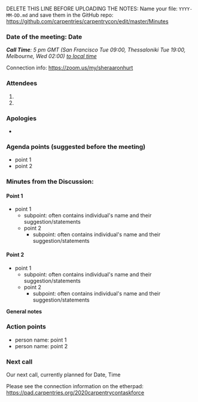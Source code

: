 DELETE THIS LINE BEFORE UPLOADING THE NOTES: Name your file: `YYYY-MM-DD.md` and save them in the GitHub repo: https://github.com/carpentries/carpentrycon/edit/master/Minutes

### Date of the meeting: Date

_**Call Time**: 5 pm GMT (San Francisco Tue 09:00, Thessaloniki Tue 19:00, Melbourne, Wed 02:00)_
_[to local time](https://www.timeanddate.com/worldclock/fixedtime.html?msg=CarpentryCon&iso=20181218T19&p1=1428&ah=1)_

Connection info: https://zoom.us/my/sheraaronhurt

### Attendees
1. 
2.

### Apologies
- 

### Agenda points (suggested before the meeting)
  
  - point 1
  - point 2
  
### Minutes from the Discussion:

#### Point 1

- point 1
    - subpoint: often contains individual's name and their suggestion/statements
  - point 2
    - subpoint: often contains individual's name and their suggestion/statements
    
#### Point 2

- point 1
    - subpoint: often contains individual's name and their suggestion/statements
  - point 2
    - subpoint: often contains individual's name and their suggestion/statements

**General notes**


### Action points

  - person name: point 1
  - person name: point 2

### Next call

Our next call, currently planned for Date, Time

Please see the connection information on the etherpad: https://pad.carpentries.org/2020carpentrycontaskforce
